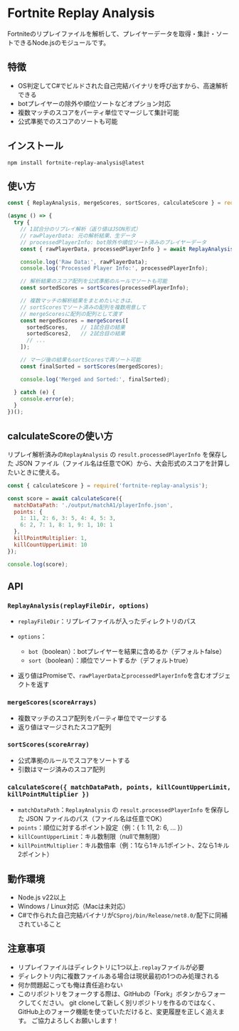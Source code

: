# Fortnite Replay Analysis

Fortniteのリプレイファイルを解析して、プレイヤーデータを取得・集計・ソートできるNode.jsのモジュールです。

## 特徴

* OS判定してC#でビルドされた自己完結バイナリを呼び出すから、高速解析できる
* botプレイヤーの除外や順位ソートなどオプション対応
* 複数マッチのスコアをパーティ単位でマージして集計可能
* 公式準拠でのスコアのソートも可能

## インストール

```
npm install fortnite-replay-analysis@latest
```

## 使い方

```js
const { ReplayAnalysis, mergeScores, sortScores, calculateScore } = require('fortnite-replay-analysis');

(async () => {
  try {
    // 1試合分のリプレイ解析（返り値はJSON形式）
    // rawPlayerData: 元の解析結果、生データ
    // processedPlayerInfo: bot除外や順位ソート済みのプレイヤーデータ
    const { rawPlayerData, processedPlayerInfo } = await ReplayAnalysis('./path/to/replayDir', { bot: false, sort: true });

    console.log('Raw Data:', rawPlayerData);
    console.log('Processed Player Info:', processedPlayerInfo);

    // 解析結果のスコア配列を公式準拠のルールでソートも可能
    const sortedScores = sortScores(processedPlayerInfo);

    // 複数マッチの解析結果をまとめたいときは、
    // sortScoresでソート済みの配列を複数用意して
    // mergeScoresに配列の配列として渡す
    const mergedScores = mergeScores([
      sortedScores,    // 1試合目の結果
      sortedScores2,   // 2試合目の結果
      // ...
    ]);

    // マージ後の結果もsortScoresで再ソート可能
    const finalSorted = sortScores(mergedScores);

    console.log('Merged and Sorted:', finalSorted);

  } catch (e) {
    console.error(e);
  }
})();
```

## calculateScoreの使い方

リプレイ解析済みの`ReplayAnalysis` の `result.processedPlayerInfo` を保存した JSON ファイル（ファイル名は任意でOK）から、大会形式のスコアを計算したいときに使える。

```js
const { calculateScore } = require('fortnite-replay-analysis');

const score = await calculateScore({
  matchDataPath: './output/matchA1/playerInfo.json',
  points: {
    1: 11, 2: 6, 3: 5, 4: 4, 5: 3,
    6: 2, 7: 1, 8: 1, 9: 1, 10: 1
  },
  killPointMultiplier: 1,
  killCountUpperLimit: 10
});

console.log(score);
```

## API

### `ReplayAnalysis(replayFileDir, options)`

* `replayFileDir`：リプレイファイルが入ったディレクトリのパス
* `options`：

  * `bot`（boolean）：botプレイヤーを結果に含めるか（デフォルトfalse）
  * `sort`（boolean）：順位でソートするか（デフォルトtrue）
* 返り値はPromiseで、`rawPlayerData`と`processedPlayerInfo`を含むオブジェクトを返す

### `mergeScores(scoreArrays)`

* 複数マッチのスコア配列をパーティ単位でマージする
* 返り値はマージされたスコア配列

### `sortScores(scoreArray)`

* 公式準拠のルールでスコアをソートする
* 引数はマージ済みのスコア配列

### `calculateScore({ matchDataPath, points, killCountUpperLimit, killPointMultiplier })`

* `matchDataPath`：`ReplayAnalysis` の `result.processedPlayerInfo` を保存した JSON ファイルのパス（ファイル名は任意でOK）
* `points`：順位に対するポイント設定（例：{ 1: 11, 2: 6, ... }）
* `killCountUpperLimit`：キル数制限（nullで無制限）
* `killPointMultiplier`：キル数倍率（例：1なら1キル1ポイント、2なら1キル2ポイント）

## 動作環境

* Node.js v22以上
* Windows / Linux対応（Macは未対応）
* C#で作られた自己完結バイナリが`CSproj/bin/Release/net8.0/`配下に同補されていること

## 注意事項

* リプレイファイルはディレクトリに1つ以上`.replay`ファイルが必要
* ディレクトリ内に複数ファイルある場合は現状最初の1つのみ処理される
* 何か問題起こっても俺は責任追わない
* このリポジトリをフォークする際は、GitHubの「Fork」ボタンからフォークしてください。
git cloneして新しく別リポジトリを作るのではなく、GitHub上のフォーク機能を使っていただけると、変更履歴を正しく追えます。
ご協力よろしくお願いします！
